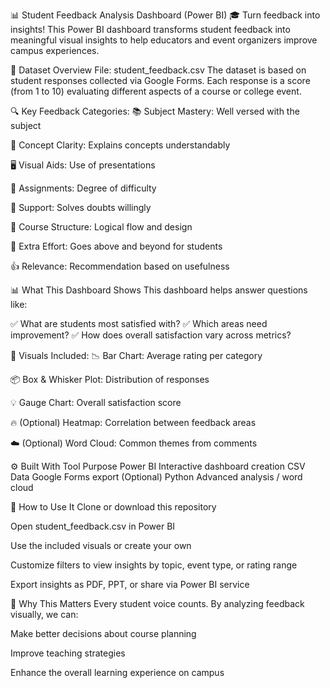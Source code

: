 📊 Student Feedback Analysis Dashboard (Power BI)
🎓 Turn feedback into insights!
This Power BI dashboard transforms student feedback into meaningful visual insights to help educators and event organizers improve campus experiences.

📁 Dataset Overview
File: student_feedback.csv
The dataset is based on student responses collected via Google Forms. Each response is a score (from 1 to 10) evaluating different aspects of a course or college event.

🔍 Key Feedback Categories:
📚 Subject Mastery: Well versed with the subject

🧠 Concept Clarity: Explains concepts understandably

🖥️ Visual Aids: Use of presentations

📄 Assignments: Degree of difficulty

🙋 Support: Solves doubts willingly

🧱 Course Structure: Logical flow and design

🌟 Extra Effort: Goes above and beyond for students

👍 Relevance: Recommendation based on usefulness

📊 What This Dashboard Shows
This dashboard helps answer questions like:

✅ What are students most satisfied with?
✅ Which areas need improvement?
✅ How does overall satisfaction vary across metrics?

🧩 Visuals Included:
📉 Bar Chart: Average rating per category

📦 Box & Whisker Plot: Distribution of responses

💡 Gauge Chart: Overall satisfaction score

🔥 (Optional) Heatmap: Correlation between feedback areas

☁️ (Optional) Word Cloud: Common themes from comments

⚙️ Built With
Tool	Purpose
Power BI	Interactive dashboard creation
CSV Data	Google Forms export
(Optional) Python	Advanced analysis / word cloud

🚀 How to Use It
Clone or download this repository

Open student_feedback.csv in Power BI

Use the included visuals or create your own

Customize filters to view insights by topic, event type, or rating range

Export insights as PDF, PPT, or share via Power BI service

🎯 Why This Matters
Every student voice counts. By analyzing feedback visually, we can:

Make better decisions about course planning

Improve teaching strategies

Enhance the overall learning experience on campus
